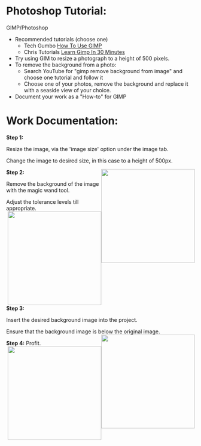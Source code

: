 # Photoshop Tutorial:

GIMP/Photoshop

- Recommended tutorials (choose one)
  - Tech Gumbo [How To Use GIMP](https://youtu.be/Q8C0LJPpr64)
  - Chris Tutorials [Learn Gimp In 30 Minutes](https://youtu.be/IeABb8cwdUg)
- Try using GIM to resize a photograph to a height of 500 pixels.
- To remove the background from a photo:
  - Search YouTube for &quot;gimp remove background from image&quot; and choose one tutorial and follow it
  - Choose one of your photos, remove the background and replace it with a seaside view of your choice.
- Document your work as a &quot;How-to&quot; for GIMP

# Work Documentation:

**Step 1:**

Resize the image, via the 'image size' option under the image tab.

Change the image to desired size, in this case to a height of 500px.

<img style="float: right;" src="https://media.discordapp.net/attachments/667962453283569666/713095018780295218/Capture1.PNG" title="" alt="" width="250">

**Step 2:**

Remove the background of the image with the magic wand tool.

Adjust the tolerance levels till appropriate.
<img style="float: right;" src="https://media.discordapp.net/attachments/667962453283569666/713095032688607245/seaside.jpg" title="" alt="" width="250">

**Step 3:**

Insert the desired background image into the project.

Ensure that the background image is below the original image.
<img style="float: right;" src="https://cdn.discordapp.com/attachments/667962453283569666/713095078348062751/Capture3.PNG" alt="" width="250">

**Step 4:**
<img style="float: right;" src="https://cdn.discordapp.com/attachments/667962453283569666/713095062212575282/Capture2.PNG" title="" alt="" width="250">
Profit.
